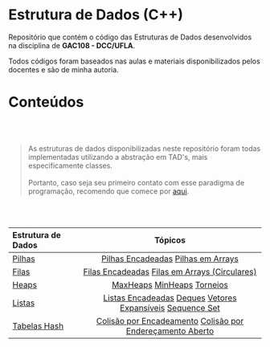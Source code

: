 # Estrutura de Dados (C++)

Repositório que contém o código das Estruturas de Dados desenvolvidos na disciplina de **GAC108 - DCC/UFLA**.

Todos códigos foram baseados nas aulas e materiais disponibilizados pelos docentes e são de minha autoria.

# Conteúdos

<br /><br />

> As estruturas de dados disponibilizadas neste repositório foram todas implementadas utilizando a abstração em TAD's, mais especificamente classes.
<br /><br />
Portanto, caso seja seu primeiro contato com esse paradigma de programação, recomendo que comece por [aqui](tads).

<br /><br />

Estrutura de Dados | Tópicos
:-- | :--:
[Pilhas](pilha) | [Pilhas Encadeadas](pilha/pilhaEncadeada)     [Pilhas em Arrays](pilha/pilhaArr)
[Filas](fila) | [Filas Encadeadas](fila/filaEncadeada/)     [Filas em Arrays (Circulares)](fila/filaArr/)
[Heaps](heap) | [MaxHeaps](heap/maxHeap)        [MinHeaps](heap/minHeap)        [Torneios](heap/torneio)
[Listas](lista) | [Listas Encadeadas]()      [Deques]()      [Vetores Expansíveis]()     [Sequence Set]()
[Tabelas Hash]() | [Colisão por Encadeamento]()     [Colisão por Endereçamento Aberto]()